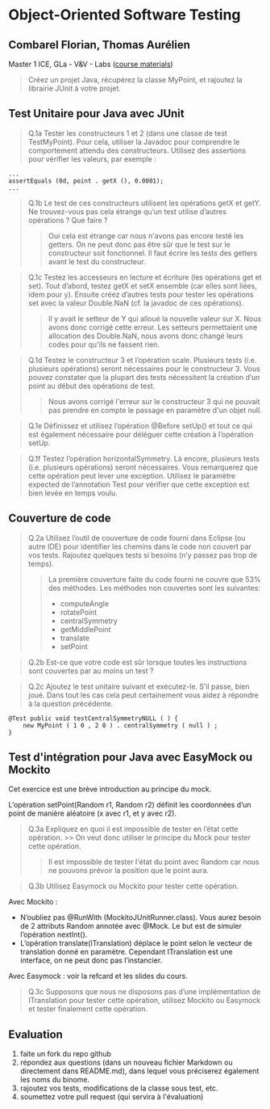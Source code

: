 # Object-Oriented Software Testing
## Combarel Florian, Thomas Aurélien

Master 1 ICE, GLa - V&V - Labs ([course materials](http://combemale.fr/teaching/m1ice/))

> Créez un projet Java, récupérez la classe MyPoint, et rajoutez la librairie JUnit à votre projet. 

## Test Unitaire pour Java avec JUnit

> Q.1a Tester les constructeurs 1 et 2 (dans une classe de test TestMyPoint). Pour cela, utiliser la Javadoc pour
comprendre le comportement attendu des constructeurs. Utilisez des assertions pour vérifier les valeurs, par exemple :

    ...
    assertEquals (0d, point . getX (), 0.0001);
    ...

> Q.1b Le test de ces constructeurs utilisent les opérations getX et getY. Ne trouvez-vous pas cela étrange qu’un test utilise d’autres opérations ? Que faire ?
>> Oui cela est étrange car nous n'avons pas encore testé les getters. On ne peut donc pas être sûr que le test sur le constructeur soit fonctionnel. Il faut écrire les tests des getters avant le test du constructeur.

> Q.1c Testez les accesseurs en lecture et écriture (les opérations get et set). Tout d’abord, testez getX et setX ensemble (car elles sont liées, idem pour y). Ensuite créez d’autres tests pour tester les opérations set avec la valeur Double.NaN (cf. la javadoc de ces opérations).
>> Il y avait le setteur de Y qui alloué la nouvelle valeur sur X. Nous avons donc corrigé cette erreur. Les setteurs permettaient une allocation des Double.NaN, nous avons donc changé leurs codes pour qu'ils ne fassent rien.

> Q.1d Testez le constructeur 3 et l’opération scale. Plusieurs tests (i.e. plusieurs opérations) seront nécessaires pour le constructeur 3. Vous pouvez constater que la plupart des tests nécessitent la création d’un point au début des opérations de test.
>> Nous avons corrigé l'erreur sur le constructeur 3 qui ne pouvait pas prendre en compte le passage en paramètre d'un objet null.

> Q.1e Définissez et utilisez l’opération @Before setUp() et tout ce qui est également nécessaire pour déléguer cette création à l’opération setUp.

> Q.1f Testez l’opération horizontalSymmetry. Là encore, plusieurs tests (i.e. plusieurs opérations) seront nécessaires. Vous remarquerez que cette opération peut lever une exception. Utilisez le paramètre expected de l’annotation Test pour vérifier que cette exception est bien levée en temps voulu.

## Couverture de code

> Q.2a Utilisez l’outil de couverture de code fourni dans Eclipse (ou autre IDE) pour identifier les chemins dans le code non couvert par vos tests. Rajoutez quelques tests si besoins (n’y passez pas trop de temps).
>> La première couverture faite du code fourni ne couvre que 53% des méthodes.
Les méthodes non couvertes sont les suivantes:
>> - computeAngle
>> - rotatePoint
>> - centralSymmetry
>> - getMiddlePoint
>> - translate
>> - setPoint

> Q.2b Est-ce que votre code est sûr lorsque toutes les instructions sont couvertes par au moins un test ?

> Q.2c Ajoutez le test unitaire suivant et exécutez-le. S’il passe, bien joué. Dans tout les cas cela peut certainement vous aidez à répondre à la question précédente.

    @Test public void testCentralSymmetryNULL ( ) {
        new MyPoint ( 1 0 , 2 0 ) . centralSymmetry ( null ) ;
    }

## Test d'intégration pour Java avec EasyMock ou Mockito

Cet exercice est une brève introduction au principe du mock.

L’opération setPoint(Random r1, Random r2) définit les coordonnées d’un point de manière aléatoire (x avec r1, et y avec r2).

> Q.3a Expliquez en quoi il est impossible de tester en l’état cette opération.
    >> On veut donc utiliser le principe du Mock pour tester cette opération.
>> Il est impossible de tester l'état du point avec Random car nous ne pouvons prévoir la position que le point aura.

> Q.3b Utilisez Easymock ou Mockito pour tester cette opération. 

Avec Mockito :
- N’oubliez pas @RunWith (MockitoJUnitRunner.class). Vous aurez besoin de 2 attributs Random annotée avec @Mock. Le but est de simuler l’opération nextInt(). 
- L’opération translate(ITranslation) déplace le point selon le vecteur de translation donné en paramètre. Cependant ITranslation est une interface, on ne peut donc pas l’instancier.

Avec Easymock : voir la refcard et les slides du cours.

> Q.3c Supposons que nous ne disposons pas d’une implémentation de ITranslation pour tester cette opération, utilisez Mockito ou Easymock et tester finalement cette opération.

## Evaluation 

1. faite un fork du repo github
2. répondez aux questions (dans un nouveau fichier Markdown ou directement dans README.md), dans lequel vous préciserez également les noms du binome.
3. rajoutez vos tests, modifications de la classe sous test, etc. 
4. soumettez votre pull request (qui servira à l'évaluation)
